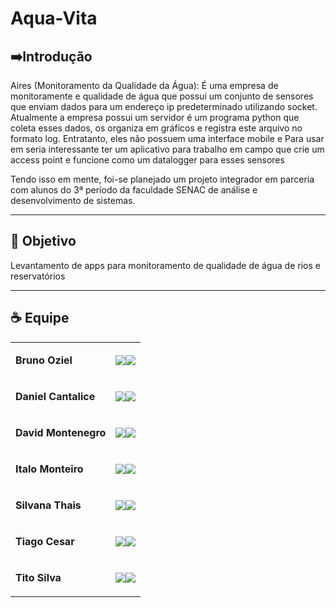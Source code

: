 # Aqua-Vita


## ➡️Introdução

Aires (Monitoramento da Qualidade da Água): É uma empresa de monitoramente e qualidade de água que possui um conjunto de sensores que enviam dados para um endereço ip predeterminado utilizando socket. Atualmente a empresa possui um servidor é um programa python que coleta esses dados, os organiza em gráficos e registra este arquivo no formato log. Entratanto, eles não possuem uma interface mobile e Para usar em seria interessante ter um aplicativo para trabalho em campo que crie um access point e funcione como um datalogger para esses sensores 

Tendo isso em mente, foi-se planejado um projeto integrador em parceria com alunos do 3ª período da faculdade SENAC de análise e desenvolvimento de sistemas.

---

## 🎯 Objetivo
Levantamento de apps para monitoramento de qualidade de água de rios e reservatórios

---

## ☕ Equipe

<table>
  <tbody>
<tr>
    <td><p align="left-center"><b>Bruno Oziel</b></p></td>
    <td><a href="https://github.com/" target="_blank"><img src="https://img.shields.io/badge/GitHub-100000?style=for-the-badge&logo=github&logoColor=white" target="_blank" align="center"></a><a href="https://www.linkedin.com/in/%C3%A2ndrya-silvestre-b20930216" target="_blank"><img src="https://img.shields.io/badge/-LinkedIn-%230077B5?style=for-the-badge&logo=linkedin&logoColor=white" target="_blank" align="center"></a></td>
  </tr>
 
<tr>
    <td><p align="left-center"><b>Daniel Cantalice</b></p></td>
    <td><a href="https://github.com/Setoue" target="_blank"><img src="https://img.shields.io/badge/GitHub-100000?style=for-the-badge&logo=github&logoColor=white" target="_blank" align="center"></a><a href="https://linkedin.com/in/setoue" target="_blank"><img src="https://img.shields.io/badge/-LinkedIn-%230077B5?style=for-the-badge&logo=linkedin&logoColor=white" target="_blank" align="center"></a></td>
  </tr>

<tr>
    <td><p align="left-center"><b>David Montenegro</b></p></td>
    <td><a href="" target="_blank"><img src="https://img.shields.io/badge/GitHub-100000?style=for-the-badge&logo=github&logoColor=white" target="_blank" align="center"></a><a href="" target="_blank"><img src="https://img.shields.io/badge/-LinkedIn-%230077B5?style=for-the-badge&logo=linkedin&logoColor=white" target="_blank" align="center"></a></td>
  </tr>

<tr>
    <td><p align="left-center"><b>Italo Monteiro</b></p></td>
    <td><a href="https://github.com/ItaloMonteiro" target="_blank"><img src="https://img.shields.io/badge/GitHub-100000?style=for-the-badge&logo=github&logoColor=white" target="_blank" align="center"></a><a href="https://www.linkedin.com/in/gabriela-silva-402ab9187/" target="_blank"><img src="https://img.shields.io/badge/-LinkedIn-%230077B5?style=for-the-badge&logo=linkedin&logoColor=white" target="_blank" align="center"></a></td>
  </tr>

<tr>
    <td><p align="left-center"><b>Silvana Thais</b></p></td>
    <td><a href="https://github.com/SoobinCPRI" target="_blank"><img src="https://img.shields.io/badge/GitHub-100000?style=for-the-badge&logo=github&logoColor=white" target="_blank" align="center"></a><a href="https://www.linkedin.com/in/josé-egidio-39ab99224" target="_blank"><img src="https://img.shields.io/badge/-LinkedIn-%230077B5?style=for-the-badge&logo=linkedin&logoColor=white" target="_blank" align="center"></a></td>
  </tr>

<tr>
    <td><p align="left-center"><b>Tiago Cesar</b></p></td>
    <td><a href="https://github.com/TiagoUniverse" target="_blank"><img src="https://img.shields.io/badge/GitHub-100000?style=for-the-badge&logo=github&logoColor=white" target="_blank" align="center"></a><a href="https://www.linkedin.com/in/tiago-lopes--/" target="_blank"><img src="https://img.shields.io/badge/-LinkedIn-%230077B5?style=for-the-badge&logo=linkedin&logoColor=white" target="_blank" align="center"></a></td>
  </tr>

<tr>
    <td><p align="left-center"><b>Tito Silva</b></p></td>
    <td><a href="https://github.com/thaispaes" target="_blank"><img src="https://img.shields.io/badge/GitHub-100000?style=for-the-badge&logo=github&logoColor=white" target="_blank" align="center"></a><a href="https://www.linkedin.com/in/thais-paes-9673651a0/" target="_blank"><img src="https://img.shields.io/badge/-LinkedIn-%230077B5?style=for-the-badge&logo=linkedin&logoColor=white" target="_blank" align="center"></a></td>
  </tr>

  </tbody>
 </table>
